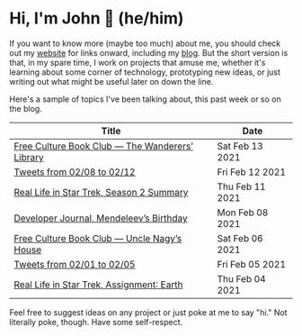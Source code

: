 # Hi, I'm John 👋 (he/him)

If you want to know more (maybe too much) about me, you should check out my [website](https://john.colagioia.net/) for links onward, including my [blog](https://john.colagioia.net/blog).  But the short version is that, in my spare time, I work on projects that amuse me, whether it's learning about some corner of technology, prototyping new ideas, or just writing out what might be useful later on down the line.

Here's a sample of topics I've been talking about, this past week or so on the blog.

|Title|Date|
|-----|-------|
|[Free Culture Book Club — The Wanderers’ Library](https://john.colagioia.net/blog/2021/02/13/wanderers.html)|Sat Feb 13 2021|
|[Tweets from 02/08 to 02/12](https://john.colagioia.net/blog/media/2021/02/12/week.html)|Fri Feb 12 2021|
|[Real Life in Star Trek, Season 2 Summary](https://john.colagioia.net/blog/2021/02/11/season2.html)|Thu Feb 11 2021|
|[Developer Journal, Mendeleev’s Birthday](https://john.colagioia.net/blog/2021/02/08/mendeleev.html)|Mon Feb 08 2021|
|[Free Culture Book Club — Uncle Nagy’s House](https://john.colagioia.net/blog/2021/02/06/nagy.html)|Sat Feb 06 2021|
|[Tweets from 02/01 to 02/05](https://john.colagioia.net/blog/media/2021/02/05/week.html)|Fri Feb 05 2021|
|[Real Life in Star Trek, Assignment∶ Earth](https://john.colagioia.net/blog/2021/02/04/earth.html)|Thu Feb 04 2021|

Feel free to suggest ideas on any project or just poke at me to say "hi." Not literally poke, though. Have some self-respect.
